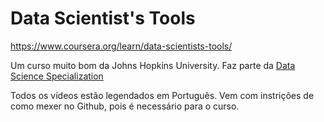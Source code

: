 # Data Scientist's Tools
https://www.coursera.org/learn/data-scientists-tools/

Um curso muito bom da <a hred="https://pt.wikipedia.org/wiki/Universidade_Johns_Hopkins">Johns Hopkins University</a>.
Faz parte da <a href="https://www.coursera.org/specializations/jhu-data-science">Data Science Specialization</a>

Todos os vídeos estão legendados em Português.
Vem com instrições de como mexer no Github, pois é necessário para o curso.

